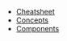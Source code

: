 - [Cheatsheet](lessons/cheatsheet/readme.md)
- [Concepts](lessons/concepts/readme.md)
- [Components](lessons/components/readme.md)